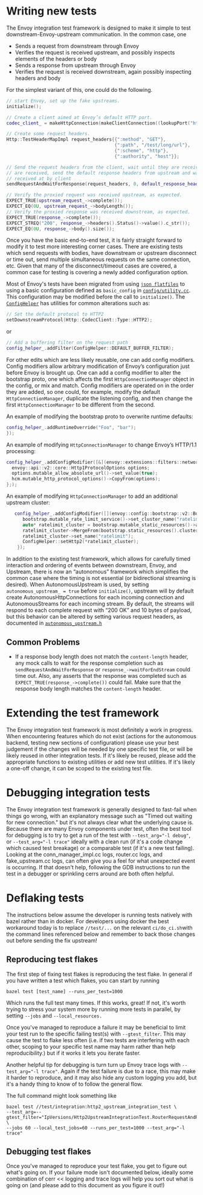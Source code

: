 # Writing new tests

The Envoy integration test framework is designed to make it simple to test downstream-Envoy-upstream
communication. In the common case, one

- Sends a request from downstream through Envoy
- Verifies the request is received upstream, and possibly inspects elements of the headers or body
- Sends a response from upstream through Envoy
- Verifies the request is received downstream, again possibly inspecting headers and body

For the simplest variant of this, one could do the following.

```c++
// start Envoy, set up the fake upstreams.
initialize();

// Create a client aimed at Envoy’s default HTTP port.
codec_client_ = makeHttpConnection(makeClientConnection((lookupPort("http"))));

// Create some request headers.
Http::TestHeaderMapImpl request_headers{{":method", "GET"},
                                        {":path", "/test/long/url"},
                                        {":scheme", "http"},
                                        {":authority", "host"}};

// Send the request headers from the client, wait until they are received upstream. When they
// are received, send the default response headers from upstream and wait until they are
// received at by client
sendRequestAndWaitForResponse(request_headers, 0, default_response_headers_, 0);

// Verify the proxied request was received upstream, as expected.
EXPECT_TRUE(upstream_request_->complete());
EXPECT_EQ(0U, upstream_request_->bodyLength());
// Verify the proxied response was received downstream, as expected.
EXPECT_TRUE(response_->complete());
EXPECT_STREQ("200", response_->headers().Status()->value().c_str());
EXPECT_EQ(0U, response_->body().size());
```

Once you have the basic end-to-end test, it is fairly straight forward to modify it to test more
interesting corner cases. There are existing tests which send requests with bodies, have
downstream or upstream disconnect or time out, send multiple simultaneous requests on the same
connection, etc. Given that many of the disconnect/timeout cases are covered, a common case for
testing is covering a newly added configuration option.

Most of Envoy's tests have been migrated from using [`json flatfiles`](../config/integration/) to
using a basic configuration defined as `basic_config` in [`config/utility.cc`](../config/utility.cc).
This configuration may be modified before the call to `initialize()`.
The [`ConfigHelper`](../config/utility.h) has utilities for common alterations such as:

```c++
// Set the default protocol to HTTP2
setDownstreamProtocol(Http::CodecClient::Type::HTTP2);
```

or

```c++
// Add a buffering filter on the request path
config_helper_.addFilter(ConfigHelper::DEFAULT_BUFFER_FILTER);
```

For other edits which are less likely reusable, one can add config modifiers. Config modifiers
allow arbitrary modification of Envoy’s configuration just before Envoy is brought up. One can add
a config modifier to alter the bootstrap proto, one which affects the first `HttpConnectionManager`
object in the config, or mix and match. Config modifiers are operated on in the order they are
added, so one could, for example, modify the default `HttpConnectionManager`, duplicate the listening
config, and then change the first `HttpConnectionManager` to be different from the second.

An example of modifying the bootstrap proto to overwrite runtime defaults:

```c++
config_helper_.addRuntimeOverride("Foo", "bar");
});
```

An example of modifying `HttpConnectionManager` to change Envoy’s HTTP/1.1 processing:

```c++
config_helper_.addConfigModifier([&](envoy::extensions::filters::network::http_connection_manager::v3::HttpConnectionManager& hcm) -> void {
  envoy::api::v2::core::Http1ProtocolOptions options;
  options.mutable_allow_absolute_url()->set_value(true);
  hcm.mutable_http_protocol_options()->CopyFrom(options);
};);
```

An example of modifying `HttpConnectionManager` to add an additional upstream
cluster:

```c++
   config_helper_.addConfigModifier([](envoy::config::bootstrap::v2::Bootstrap& bootstrap) {
      bootstrap.mutable_rate_limit_service()->set_cluster_name("ratelimit");
      auto* ratelimit_cluster = bootstrap.mutable_static_resources()->add_clusters();
      ratelimit_cluster->MergeFrom(bootstrap.static_resources().clusters()[0]);
      ratelimit_cluster->set_name("ratelimit");
      ConfigHelper::setHttp2(*ratelimit_cluster);
    });
```

In addition to the existing test framework, which allows for carefully timed interaction and ordering of events between downstream, Envoy, and Upstream, there is now an “autonomous” framework which simplifies the common case where the timing is not essential (or bidirectional streaming is desired). When AutonomousUpstream is used, by setting `autonomous_upstream_ = true` before `initialize()`, upstream will by default create AutonomousHttpConnections for each incoming connection and AutonomousStreams for each incoming stream. By default, the streams will respond to each complete request with “200 OK” and 10 bytes of payload, but this behavior can be altered by setting various request headers, as documented in [`autonomous_upstream.h`](autonomous_upstream.h)

## Common Problems
- If a response body length does not match the `content-length` header, any mock calls to wait for the response completion such as `sendRequestAndWaitForResponse` or `response_->waitForEndStream` could time out. Also, any asserts that the response was completed such as `EXPECT_TRUE(response_->complete())` could fail. Make sure that the response body length matches the `content-length` header.

# Extending the test framework

The Envoy integration test framework is most definitely a work in progress.
When encountering features which do not exist (actions for the autonomous
backend, testing new sections of configuration) please use your best judgement
if the changes will be needed by one specific test file, or will be likely
reused in other integration tests. If it's likely be reused, please add the
appropriate functions to existing utilities or add new test utilities. If it's
likely a one-off change, it can be scoped to the existing test file.

# Debugging integration tests

The Envoy integration test framework is generally designed to fast-fail when
things go wrong, with an explanatory message such as
"Timed out waiting for new connection."
but it's not always clear what the underlying cause is. Because there are many
Envoy components under test, often the best tool for debugging is to try to get
a run of the test with `--test_arg="-l debug"`, or `--test_arg="-l trace"` ideally
with a clean run (if it's a code change which caused test breakage) or a comparable
test (if it's a new test failing). Looking at the conn_manager_impl.cc
logs, router.cc logs, and fake_upstream.cc logs, can often give you a feel for
what unexpected event is occurring. If that doesn't help, following the GDB
instructions to run the test in a debugger or sprinkling cerrs around are both often helpful.

# Deflaking tests

The instructions below assume the developer is running tests natively with bazel
rather than in docker. For developers using docker the best workaround today is
to replace `//test/...` on the relevant `ci/do_ci.sh`with the command lines
referenced below and remember to back those changes out before sending the fix
upstream!

## Reproducing test flakes

The first step of fixing test flakes is reproducing the test flake. In general
if you have written a test which flakes, you can start by running

``
bazel test [test_name] --runs_per_test=1000
``

Which runs the full test many times. If this works, great!  If not, it's worth
trying to stress your system more by running more tests in parallel, by setting
`--jobs` and `--local_resources.`

Once you've managed to reproduce a failure it may be beneficial to limit your
test run to the specific failing test(s) with `--gtest_filter`. This may cause
the test to flake less often (i.e. if two tests are interfering with each other,
scoping to your specific test name may harm rather than help reproducibility.)
but if it works it lets you iterate faster.

Another helpful tip for debugging is turn turn up Envoy trace logs with
`--test_arg="-l trace"`. Again if the test failure is due to a race, this may make
it harder to reproduce, and it may also hide any custom logging you add, but it's a
handy thing to know of to follow the general flow.

The full command might look something like

```
bazel test //test/integration:http2_upstream_integration_test \
--test_arg=--gtest_filter="IpVersions/Http2UpstreamIntegrationTest.RouterRequestAndResponseWithBodyNoBuffer/IPv6" \
--jobs 60 --local_test_jobs=60 --runs_per_test=1000 --test_arg="-l trace"
```

## Debugging test flakes

Once you've managed to reproduce your test flake, you get to figure out what's
going on. If your failure mode isn't documented below, ideally some combination
of cerr << logging and trace logs will help you sort out what is going on (and
please add to this document as you figure it out!)



